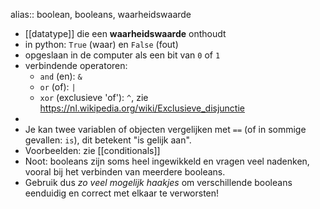 alias:: boolean, booleans, waarheidswaarde

- [[datatype]] die een **waarheidswaarde** onthoudt
- in python: `True` (waar) en `False` (fout)
- opgeslaan in de computer als een bit van `0` of `1`
- verbindende operatoren:
	- `and` (en): `&`
	- `or` (of): `|`
	- `xor` (exclusieve 'of'): `^`, zie https://nl.wikipedia.org/wiki/Exclusieve_disjunctie
-
- Je kan twee variablen of objecten vergelijken met `==` (of in sommige gevallen: `is`), dit betekent "is gelijk aan".
- Voorbeelden: zie [[conditionals]]
- Noot: booleans zijn soms heel ingewikkeld en vragen veel nadenken, vooral bij het verbinden van meerdere booleans.
- Gebruik dus *zo veel mogelijk haakjes* om verschillende booleans eenduidig en correct met elkaar te verworsten!